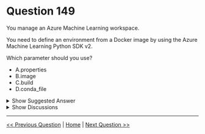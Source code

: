 # Question 149

You manage an Azure Machine Learning workspace.

You need to define an environment from a Docker image by using the Azure Machine Learning Python SDK v2.

Which parameter should you use?

- A.properties
- B.image
- C.build
- D.conda_file

<details>
  <summary>Show Suggested Answer</summary>

<strong>B</strong><br>

</details>

<details>
  <summary>Show Discussions</summary>

<blockquote><p><strong>PI_Team</strong> <code>(Wed 26 Jul 2023 16:17)</code> - <em>Upvotes: 17</em></p><p>Correct. 
The main difference between using the build and image parameters when defining an environment using the Azure Machine Learning Python SDK v2 is whether you want to define the environment from a Dockerfile or a Docker image.

If you want to define an environment from a Dockerfile, you should use the build parameter and set it to a dictionary that specifies the contents of the Dockerfile using the dockerfile key.
If you want to define an environment from a Docker image, you should use the image parameter and set it to the name of the Docker image you want to use.

SaM</p></blockquote>

<blockquote><p><strong>dreamlimit666</strong> <code>(Sat 16 Nov 2024 08:45)</code> - <em>Upvotes: 1</em></p><p>The correct answer is:

B. image

When defining an environment from a Docker image using the Azure Machine Learning Python SDK v2, the image parameter should be used. This parameter specifies the Docker image that will be used as the base environment for running the experiment.</p></blockquote>

<blockquote><p><strong>kay1101</strong> <code>(Tue 21 May 2024 04:14)</code> - <em>Upvotes: 1</em></p><p>The answer is correct. define from docker image using image parameter.
https://learn.microsoft.com/en-us/azure/machine-learning/how-to-manage-environments-v2?view=azureml-api-2&amp;tabs=python</p></blockquote>
<blockquote><p><strong>Matt2000</strong> <code>(Wed 24 Jan 2024 08:40)</code> - <em>Upvotes: 1</em></p><p>image is correct. Reference: https://learn.microsoft.com/en-us/azure/machine-learning/how-to-manage-environments-v2?view=azureml-api-2&amp;tabs=python</p></blockquote>
<blockquote><p><strong>Lion007</strong> <code>(Tue 26 Dec 2023 20:51)</code> - <em>Upvotes: 1</em></p><p>The Correct answer is: C. build
Justification:
When defining an environment from a Docker image using the Azure Machine Learning Python SDK v2, the appropriate parameter to use is build. This is because in the context of the Azure Machine Learning environment, the build parameter is used to specify the configuration for building the environment, including specifying the Docker image to be used.
C. build: This is the correct parameter. Within the Environment class in SDK v2, the build parameter is used to define the build context, which includes specifying the Docker image. When creating an environment from a Docker image, you typically use the BuildContext class within build to specify the Docker image.</p></blockquote>
<blockquote><p><strong>damaldon</strong> <code>(Wed 12 Jul 2023 19:18)</code> - <em>Upvotes: 2</em></p><p>Correct.
env_docker_image = Environment(
    image=&quot;pytorch/pytorch:latest&quot;,
    name=&quot;docker-image-example&quot;,
    description=&quot;Environment created from a Docker image.&quot;,
)
ml_client.environments.create_or_update(env_docker_image)</p></blockquote>

</details>

---

[<< Previous Question](question_148.md) | [Home](../index.md) | [Next Question >>](question_150.md)
